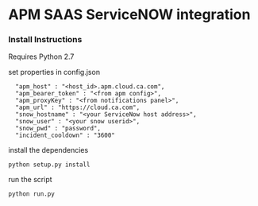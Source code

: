 # APM SAAS ServiceNOW integration

### Install Instructions

Requires Python 2.7

set properties in config.json

```
  "apm_host" : "<host_id>.apm.cloud.ca.com",
  "apm_bearer_token" : "<from apm config>",
  "apm_proxyKey" : "<from notifications panel>",
  "apm_url" : "https://cloud.ca.com",
  "snow_hostname" : "<your ServiceNow host address>",
  "snow_user" : "<your snow userid>",
  "snow_pwd" : "password",
  "incident_cooldown" : "3600"
```

install the dependencies

```buildoutcfg
python setup.py install
```

run the script
```buildoutcfg
python run.py
```